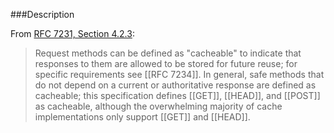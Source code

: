 <!-- --- title: Cacheable Method -->
<!-- --- method_property_description: cacheable -->

###Description

From [RFC 7231, Section 4.2.3](https://tools.ietf.org/html/rfc7231#section-4.2.3):

> Request methods can be defined as "cacheable" to indicate that
> responses to them are allowed to be stored for future reuse; for
> specific requirements see [[RFC 7234]].  In general, safe methods that
> do not depend on a current or authoritative response are defined as
> cacheable; this specification defines [[GET]], [[HEAD]], and [[POST]] as
> cacheable, although the overwhelming majority of cache
> implementations only support [[GET]] and [[HEAD]].

<!-- >>> methods-for-property --><!-- <<< -->

